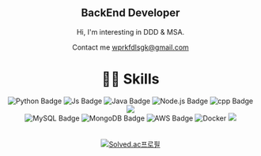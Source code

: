 

<div align="center">
 
## BackEnd Developer
Hi, I'm interesting in DDD & MSA. 

Contact me  wprkfdlsgk@gmail.com

 

# 👩‍💻 Skills
  
![Python Badge](https://img.shields.io/badge/Python-3776AB?style=flat&logo=Python&logoColor=white) 
![Js Badge](https://img.shields.io/badge/JavaScript-F7DF1E?style=flat&logo=JavaScript&logoColor=white) 
![Java Badge](https://img.shields.io/badge/Java-007396?style=flat&logo=Java8&logoColor=white)
![Node.js Badge](https://img.shields.io/badge/Node.js-339933?style=flat&logo=Node.js&logoColor=white) 
![cpp Badge](https://img.shields.io/badge/cpp-000000?style=flat&logo=cpp&logoColor=white) 
<img src="https://img.shields.io/badge/Spring Boot-6DB33F?style=flat&logo=Spring Boot&logoColor=white"/>   
![MySQL Badge](https://img.shields.io/badge/MySQL-4479A1?style=flat&logo=MySQL&logoColor=white) 
![MongoDB Badge](https://img.shields.io/badge/MongoDB-47A248?style=flat&logo=MongoDB&logoColor=white) 
![AWS Badge](https://img.shields.io/badge/Amazon_AWS-232F3E?style=flat&logo=amazonaws&logoColor=white)
![Docker](https://img.shields.io/badge/Docker-2496ED?style=flat&logo=Docker&logoColor=white)
<img src="https://img.shields.io/badge/GitHub Actions-2088FF?style=flat&logo=GitHub Actions&logoColor=white"/>
<br/>
 　
 
[![Solved.ac프로필](http://mazassumnida.wtf/api/v2/generate_badge?boj=wprkfdlsgk)](https://solved.ac/profile/wprkfdlsgk)  


</div>
